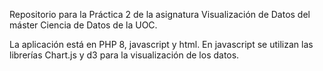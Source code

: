 Repositorio para la Práctica 2 de la asignatura Visualización de Datos del máster Ciencia de Datos de la UOC.

La aplicación está en PHP 8, javascript y html. En javascript se utilizan las librerías Chart.js y d3 para la visualización de los datos.
